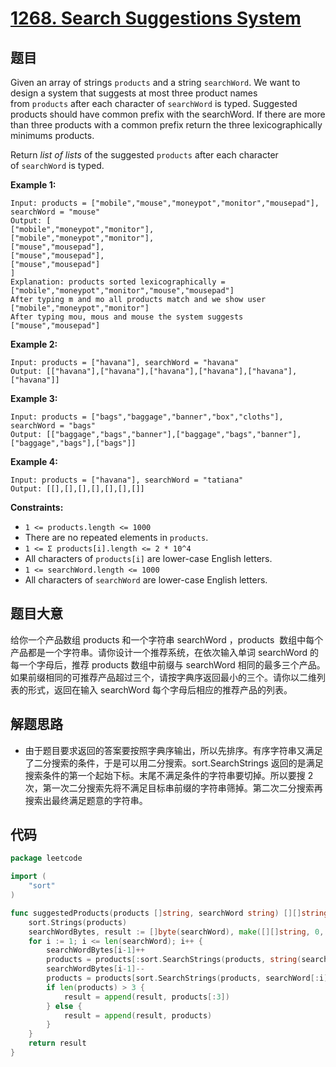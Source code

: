 # [1268. Search Suggestions System](https://leetcode.com/problems/search-suggestions-system/)

## 题目

Given an array of strings `products` and a string `searchWord`. We want to design a system that suggests at most three product names from `products` after each character of `searchWord` is typed. Suggested products should have common prefix with the searchWord. If there are more than three products with a common prefix return the three lexicographically minimums products.

Return *list of lists* of the suggested `products` after each character of `searchWord` is typed.

**Example 1:**

```
Input: products = ["mobile","mouse","moneypot","monitor","mousepad"], searchWord = "mouse"
Output: [
["mobile","moneypot","monitor"],
["mobile","moneypot","monitor"],
["mouse","mousepad"],
["mouse","mousepad"],
["mouse","mousepad"]
]
Explanation: products sorted lexicographically = ["mobile","moneypot","monitor","mouse","mousepad"]
After typing m and mo all products match and we show user ["mobile","moneypot","monitor"]
After typing mou, mous and mouse the system suggests ["mouse","mousepad"]

```

**Example 2:**

```
Input: products = ["havana"], searchWord = "havana"
Output: [["havana"],["havana"],["havana"],["havana"],["havana"],["havana"]]
```

**Example 3:**

```
Input: products = ["bags","baggage","banner","box","cloths"], searchWord = "bags"
Output: [["baggage","bags","banner"],["baggage","bags","banner"],["baggage","bags"],["bags"]]
```

**Example 4:**

```
Input: products = ["havana"], searchWord = "tatiana"
Output: [[],[],[],[],[],[],[]]
```

**Constraints:**

- `1 <= products.length <= 1000`
- There are no repeated elements in `products`.
- `1 <= Σ products[i].length <= 2 * 10^4`
- All characters of `products[i]` are lower-case English letters.
- `1 <= searchWord.length <= 1000`
- All characters of `searchWord` are lower-case English letters.

## 题目大意

给你一个产品数组 products 和一个字符串 searchWord ，products  数组中每个产品都是一个字符串。请你设计一个推荐系统，在依次输入单词 searchWord 的每一个字母后，推荐 products 数组中前缀与 searchWord 相同的最多三个产品。如果前缀相同的可推荐产品超过三个，请按字典序返回最小的三个。请你以二维列表的形式，返回在输入 searchWord 每个字母后相应的推荐产品的列表。

## 解题思路

- 由于题目要求返回的答案要按照字典序输出，所以先排序。有序字符串又满足了二分搜索的条件，于是可以用二分搜索。sort.SearchStrings 返回的是满足搜索条件的第一个起始下标。末尾不满足条件的字符串要切掉。所以要搜 2 次，第一次二分搜索先将不满足目标串前缀的字符串筛掉。第二次二分搜索再搜索出最终满足题意的字符串。

## 代码

```go
package leetcode

import (
	"sort"
)

func suggestedProducts(products []string, searchWord string) [][]string {
	sort.Strings(products)
	searchWordBytes, result := []byte(searchWord), make([][]string, 0, len(searchWord))
	for i := 1; i <= len(searchWord); i++ {
		searchWordBytes[i-1]++
		products = products[:sort.SearchStrings(products, string(searchWordBytes[:i]))]
		searchWordBytes[i-1]--
		products = products[sort.SearchStrings(products, searchWord[:i]):]
		if len(products) > 3 {
			result = append(result, products[:3])
		} else {
			result = append(result, products)
		}
	}
	return result
}
```